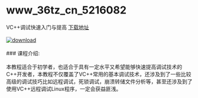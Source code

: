 # www_36tz_cn_5216082
VC++调试快速入门与提高
[下载地址](http://www.36tz.cn/article/5216082 "下载地址")
<br/></br>[![download](http://36tz.cn/muke_img/2020_11_2-29-300x178.png "下载地址")](http://www.36tz.cn/article/5216082 "下载地址")
<br/></br>### 课程介绍:<br/></br>本教程适合于初学者，也适合于具有一定水平又希望能够快速提高调试技术的C++开发者，本教程不仅覆盖了VC++常用的基本调试技术，还涉及到了一些比较高级的调试技巧比如远程调试，死锁调试，崩溃转储文件分析等，甚至还涉及到了使用VC++远程调试Linux程序，一定会获益匪浅。


